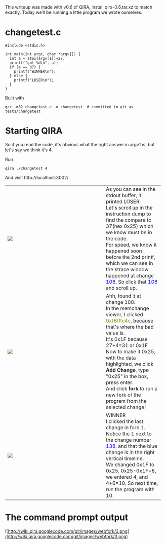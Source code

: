 This writeup was made with v0.6 of QIRA, install qira-0.6.tar.xz to match exactly. Today we'll be running a little program we wrote ourselves.

# changetest.c #

```
#include <stdio.h>

int main(int argc, char *argv[]) {
  int a = atoi(argv[1])+27;
  printf("got %d\n", a);
  if (a == 37) {
    printf("WINNER\n");
  } else {
    printf("LOSER\n");
  }
}
```

Built with
```
gcc -m32 changetest.c -o changetest  # committed in git as tests/changetest
```

# Starting QIRA #

So if you read the code, it's obvious what the right answer in argv1 is, but let's say we think it's 4.

Run

```
qira ./changetest 4
```

And visit http://localhost:3002/


<table>
<tr>
<td width='600px'><img src='http://wiki.qira.googlecode.com/git/images/webfork/0b.png'></img></td>
<td width='250px'>As you can see in the stdout buffer, it printed LOSER.<br />
Let's scroll up in the instruction dump to find the compare to 37(hex 0x25) which we know must be in the code.<br />For speed, we know it happened soon before the 2nd printf, which we can see in the strace window happened at change <font color='blue'>108</font>. So click that <font color='blue'>108</font> and scroll up.</td></tr>
<tr>
<td width='600px'><img src='http://wiki.qira.googlecode.com/git/images/webfork/1b.png'></img></td>
<td width='250px'>Ahh, found it at change 100.<br />In the memchange viewer, I clicked <font color='#888800'>0xf6fffc4c</font>, because that's where the bad value is.<br />It's 0x1F because 27+4=31 or 0x1F<br />Now to make it 0x25, with the data highlighted, we click <b>Add Change</b>, type "0x25" in the box, press enter.<br />And click <b>fork</b> to run a new fork of the program from the selected change!</td></tr>
<tr>
<td width='600px'><img src='http://wiki.qira.googlecode.com/git/images/webfork/2b.png'></img></td>
<td width='250px'>WINNER<br />I clicked the last change in fork <font color='#555555'>1</font>. Notice the <font color='#555555'>1</font> next to the change number <font color='blue'>138</font>, and that the blue change is in the right vertical timeline.<br />We changed 0x1F to 0x25, 0x25-0x1F=6, we entered 4, and 4+6=10. So next time, run the program with 10.</td></tr>
</table>

# The command prompt output #

![http://wiki.qira.googlecode.com/git/images/webfork/3.png](http://wiki.qira.googlecode.com/git/images/webfork/3.png)